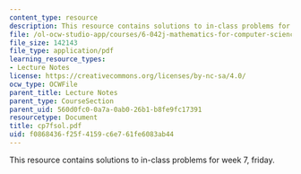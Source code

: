 ```yaml
---
content_type: resource
description: This resource contains solutions to in-class problems for week 7, friday.
file: /ol-ocw-studio-app/courses/6-042j-mathematics-for-computer-science-fall-2005/f0868436f25f4159c6e761fe6083ab44_cp7fsol.pdf
file_size: 142143
file_type: application/pdf
learning_resource_types:
- Lecture Notes
license: https://creativecommons.org/licenses/by-nc-sa/4.0/
ocw_type: OCWFile
parent_title: Lecture Notes
parent_type: CourseSection
parent_uid: 560d0fc0-0a7a-0ab0-26b1-b8fe9fc17391
resourcetype: Document
title: cp7fsol.pdf
uid: f0868436-f25f-4159-c6e7-61fe6083ab44
---
```

This resource contains solutions to in-class problems for week 7, friday.